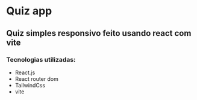 # Quiz app

## Quiz simples responsivo feito usando react com vite

### Tecnologias utilizadas:

- React.js
- React router dom
- TailwindCss
- vite


